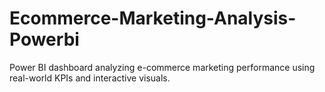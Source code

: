 # Ecommerce-Marketing-Analysis-Powerbi
Power BI dashboard analyzing e-commerce marketing performance using real-world KPIs and interactive visuals.
